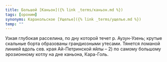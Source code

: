 ```yaml
---
title: Большой [Каньон]({% link _terms/каньон.md %})
tags: [ороним]
synonyms: Каракольское [Ущелье]({% link _terms/ущелье.md %})
temp: ""
---
```


Узкая глубокая расселина, по дну которой течет р. Аузун-Узень; крутые скальные
борта образованы грандиозными утесами. Тянется ломаной линией вдоль сев. края
Ай-Петринской яйлы – 2) по самому большому эрозионному котлу на дне каньона,
Кара-Голь.
